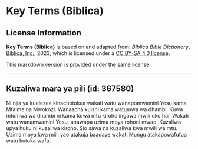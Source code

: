 # Key Terms (Biblica)

## License Information

**Key Terms (Biblica)** is based on and adapted from: _Biblica Bible Dictionary_, [Biblica, Inc.](https://www.biblica.com/), 2023, which is licensed under a [CC BY-SA 4.0 license](https://creativecommons.org/licenses/by-sa/4.0/legalcode.en).

This markdown version is provided under the same license.



--------------------------------

## Kuzaliwa mara ya pili (id: 367580)

Ni njia ya kuelezea kinachotokea wakati watu wanapomwamini Yesu kama Mfalme na Mwokozi. Wanaacha kuishi kama watumwa wa dhambi. Kuwa mtumwa wa dhambi ni kama kuwa mfu kiroho ingawa mwili uko hai. Wakati watu wanamwamini Yesu, anawapa uzima mpya rohoni mwao. Kuzaliwa upya huku ni kuzaliwa kiroho. Sio sawa na kuzaliwa kwa mwili wa mtu. Uzima mpya kwa miili yao utakuja baadaye wakati Mungu atakapowafufua watu kutoka wafu.


